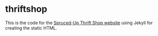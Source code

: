 thriftshop
==========
This is the code for the [Spruced-Up Thrift Shop
website](http://thriftshop.floft.net) using Jekyll for
creating the static HTML.
